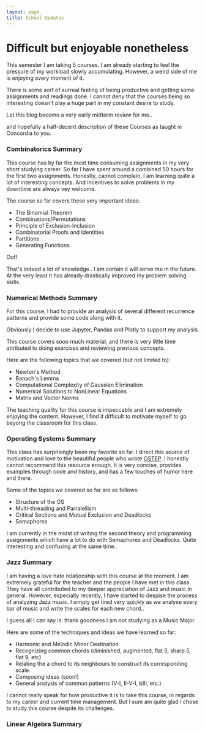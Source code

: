```yaml
---
layout: page
title: School Updates
---
```


# Difficult but enjoyable nonetheless

This semester I am taking 5 courses. I am already starting to feel the pressure of my workload slowly accumulating. However, a weird side of me is enjoying every moment of it.

There is some sort of surreal feeling of being productive and getting some assignments and readings done.
I cannot deny that the courses being so interesting doesn't play a huge part in my constant desire to study. 

Let this blog become a very early midterm review for me..

and hopefully a half-decent description of these Courses as taught in Concordia to you.

### Combinatorics Summary

This course has by far the most time consuming assignments in my very short studying career. So far I have spent around a combined 50 hours for the first two assignments. Honestly, cannot complain, I am learning quite a lot of interesting concepts. And incentives to solve problems in my downtime are always vey welcome. 

The course so far covers these very important ideas:
- The Binomial Theorem
- Combinations/Permutations
- Principle of Exclusion-Inclusion
- Combinatorial Proofs and Identities
- Partitions 
- Generating Functions

Oof! 

That's indeed a lot of knowledge.. I am certain it will serve me in the future. At the very least it has already drastically improved my problem solving skills. 

### Numerical Methods Summary

For this course, I had to provide an analysis of several different recurrence patterns and provide some code along with it. 

Obviously I decide to use Jupyter, Pandas and Plotly to support my analysis.

This course covers sooo much material, and there is very little time attributed to doing exercises and reviewing previous concepts. 

Here are the following topics that we covered (but not limited to):
- Newton's Method
- Banach's Lemma
- Computational Complexity of Gaussian Elimination
- Numerical Solutions to NonLinear Equations
- Matrix and Vector Norms

The teaching quality for this course is impeccable and I am extremely enjoying the content. However, I find it difficult to motivate myself to go beyong the classroom for this class. 

### Operating Systems Summary

This class has surprisingly been my favorite so far. I direct this source of motivation and love to the beautiful people who wrote [OSTEP](https://pages.cs.wisc.edu/~remzi/OSTEP/). I honestly cannot recommend this resource enough. It is very concise, provides examples through code and history, and has a few touches of humor here and there. 

Some of the topics we covered so far are as follows:
- Structure of the OS
- Multi-threading and Parralellism
- Critical Sections and Mutual Exclusion and Deadlocks
- Semaphores

I am currently in the midst of writing the second theory and programming assignments which have a lot to do with Semaphores and Deadlocks. Quite interesting and confusing at the same time.. 

### Jazz Summary

I am having a love hate relationship with this course at the moment. I am extremely grateful for the teacher and the people I have met in this class. They have all contributed to my deeper appreciation of Jazz and music in general. However, especially recently, I have started to despise the process of analyzing Jazz music. I simply get tired very quickly as we analyse every bar of music and write the scales for each new chord.. 

I guess all I can say is: thank goodness I am not studying as a Music Major. 

Here are some of the techniques and ideas we have learned so far:
- Harmonic and Melodic Minor Destination
- Recognizing common chords (diminished, augmented, flat 5, sharp 5, flat 9, etc)
- Relating the a chord to its neighbours to construct its corresponding scale.
- Composing ideas (soon!)
- General analysis of common patterns (V-I, II-V-I, bIII, etc.)

I cannot really speak for how productive it is to take this course, in regards to my career and current time management. But I sure am quite glad I chose to study this course despite its challenges. 

### Linear Algebra Summary


